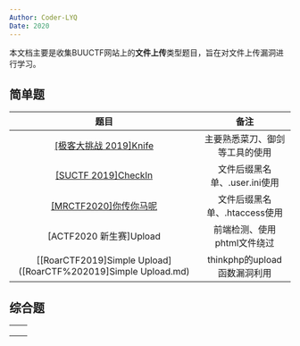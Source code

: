 ```yaml
---
Author: Coder-LYQ
Date: 2020
---
```






本文档主要是收集BUUCTF网站上的**文件上传**类型题目，旨在对文件上传漏洞进行学习。

## 简单题

|   题目   |   备注   |
| :--: | :--: |
| [[极客大挑战 2019]Knife]([极客大挑战%202019]Knife.md) | 主要熟悉菜刀、御剑等工具的使用 |
| [[SUCTF 2019]CheckIn]([SUCTF%202019]CheckIn.md) | 文件后缀黑名单、.user.ini使用 |
| [[MRCTF2020]你传你马呢]([MRCTF2020]你传你马呢.md) | 文件后缀黑名单、.htaccess使用 |
| [ACTF2020 新生赛]Upload | 前端检测、使用phtml文件绕过 |
| [[RoarCTF2019]Simple Upload]([RoarCTF%202019]Simple Upload.md) | thinkphp的upload函数漏洞利用 |



## 综合题

|      |      |
| ---- | ---- |
|      |      |
|      |      |
|      |      |

